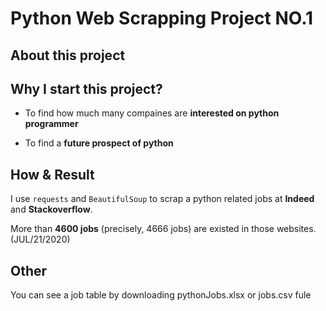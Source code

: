 # Python Web Scrapping Project NO.1

## About this project

## Why I start this project?
- To find how much many compaines are **interested on python programmer**

- To find a **future prospect of python**

## How & Result
I use ``` requests ``` and ``` BeautifulSoup ``` to scrap a python related jobs at **Indeed** and **Stackoverflow**.

More than **4600 jobs** (precisely, 4666 jobs) are existed in those websites. (JUL/21/2020)

## Other
You can see a job table by downloading pythonJobs.xlsx or jobs.csv fule

